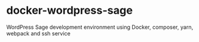 # docker-wordpress-sage
WordPress Sage development environment using Docker, composer, yarn, webpack and ssh service
